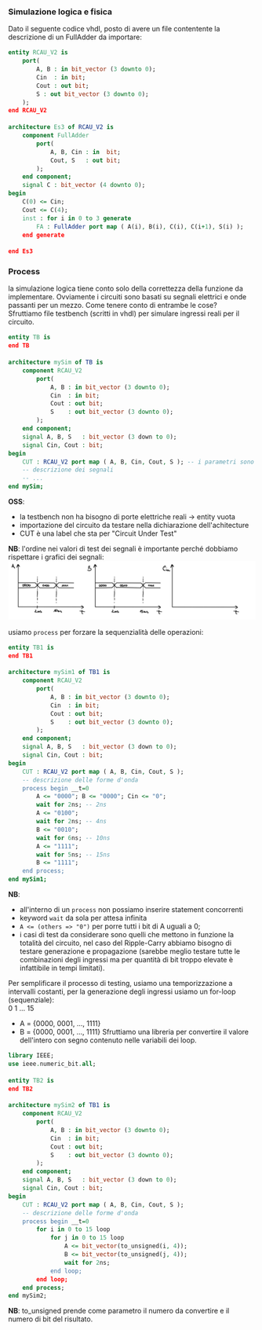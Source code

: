 ### Simulazione logica e fisica
Dato il seguente codice vhdl, posto di avere un file contentente la descrizione di un FullAdder da importare:
```vhdl
entity RCAU_V2 is 
    port(
        A, B : in bit_vector (3 downto 0);
        Cin  : in bit;
        Cout : out bit;
        S : out bit_vector (3 downto 0);
    );
end RCAU_V2

architecture Es3 of RCAU_V2 is
    component FullAdder
        port(
            A, B, Cin : in  bit;
            Cout, S   : out bit;
        );
    end component;
    signal C : bit_vector (4 downto 0);
begin
    C(0) <= Cin; 
    Cout <= C(4); 
    inst : for i in 0 to 3 generate
        FA : FullAdder port map ( A(i), B(i), C(i), C(i+1), S(i) );
    end generate
    
end Es3
```

### Process
la simulazione logica tiene conto solo della correttezza della funzione da implementare. Ovviamente i circuiti sono basati su segnali elettrici e onde passanti per un mezzo. Come tenere conto di entrambe le cose? <br>
Sfruttiamo file testbench (scritti in vhdl) per simulare ingressi reali per il circuito.

``` vhdl
entity TB is 
end TB

architecture mySim of TB is
    component RCAU_V2
        port(
            A, B : in bit_vector (3 downto 0);
            Cin  : in bit;
            Cout : out bit;
            S    : out bit_vector (3 downto 0);
        );
    end component;
    signal A, B, S   : bit_vector (3 down to 0);
    signal Cin, Cout : bit;
begin
    CUT : RCAU_V2 port map ( A, B, Cin, Cout, S ); -- i parametri sono i segnali e non i nomi delle porte
    -- descrizione dei segnali
    -- ...
end mySim;
```

<b>OSS</b>:
- la testbench non ha bisogno di porte elettriche reali -> entity vuota
- importazione del circuito da testare nella dichiarazione dell'achitecture
- CUT è una label che sta per "Circuit Under Test"


<b>NB</b>: l'ordine nei valori di test dei segnali è importante perché dobbiamo rispettare i grafici dei segnali:
![](segnali.jpg) 

usiamo `process` per forzare la sequenzialità delle operazioni:
``` vhdl
entity TB1 is 
end TB1

architecture mySim1 of TB1 is
    component RCAU_V2
        port(
            A, B : in bit_vector (3 downto 0);
            Cin  : in bit;
            Cout : out bit;
            S    : out bit_vector (3 downto 0);
        );
    end component;
    signal A, B, S   : bit_vector (3 down to 0);
    signal Cin, Cout : bit;
begin
    CUT : RCAU_V2 port map ( A, B, Cin, Cout, S ); 
    -- descrizione delle forme d'onda
    process begin __t=0
        A <= "0000"; B <= "0000"; Cin <= "0";
        wait for 2ns; -- 2ns
        A <= "0100";
        wait for 2ns; -- 4ns
        B <= "0010";
        wait for 6ns; -- 10ns
        A <= "1111";
        wait for 5ns; -- 15ns
        B <= "1111";
    end process;
end mySim1;
```

<b>NB</b>:
- all'interno di un `process` non possiamo inserire statement concorrenti
- keyword `wait` da sola per attesa infinita
- `A <= (others => "0")` per porre tutti i bit di A uguali a 0;
- i casi di test da considerare sono quelli che mettono in funzione la totalità del circuito, nel caso del Ripple-Carry abbiamo bisogno di testare generazione e propagazione (sarebbe meglio testare tutte le combinazioni degli ingressi ma per quantità di bit troppo elevate è infattibile in tempi limitati). <br>

Per semplificare il processo di testing, usiamo una temporizzazione a intervalli costanti, per la generazione degli ingressi usiamo un for-loop (sequenziale): <br> 
       0     1     ...  15
- A = {0000, 0001, ..., 1111}
- B = {0000, 0001, ..., 1111}
Sfruttiamo una libreria per convertire il valore dell'intero con segno contenuto nelle variabili dei loop.
``` vhdl
library IEEE;
use ieee.numeric_bit.all;

entity TB2 is 
end TB2

architecture mySim2 of TB1 is
    component RCAU_V2
        port(
            A, B : in bit_vector (3 downto 0);
            Cin  : in bit;
            Cout : out bit;
            S    : out bit_vector (3 downto 0);
        );
    end component;
    signal A, B, S   : bit_vector (3 down to 0);
    signal Cin, Cout : bit;
begin
    CUT : RCAU_V2 port map ( A, B, Cin, Cout, S ); 
    -- descrizione delle forme d'onda
    process begin __t=0
        for i in 0 to 15 loop
            for j in 0 to 15 loop
                A <= bit_vector(to_unsigned(i, 4));
                B <= bit_vector(to_unsigned(j, 4));
                wait for 2ns;
            end loop;
        end loop;
    end process;
end mySim2;
```
<b>NB</b>: to_unsigned prende come parametro il numero da convertire e il numero di bit del risultato.